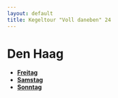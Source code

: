 ```yaml
---
layout: default
title: Kegeltour "Voll daneben" 24
---
```


# Den Haag

- **[Freitag](kegeltour/freitag)**
- **[Samstag](kegeltour/samstag)**
- **[Sonntag](kegeltour/sonntag)**
